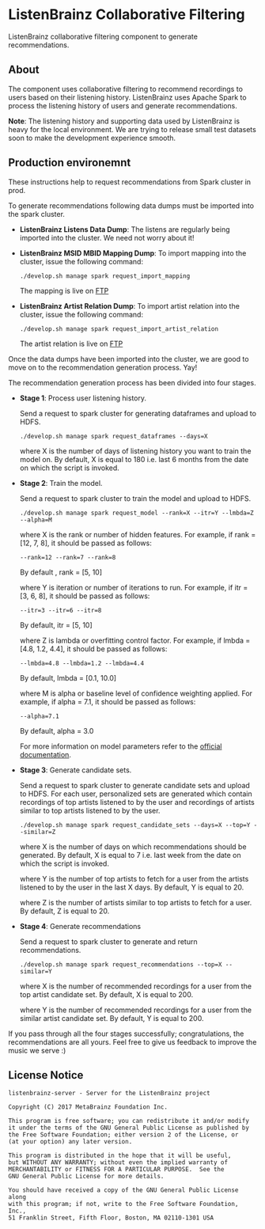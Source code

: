 ListenBrainz Collaborative Filtering
=====================
ListenBrainz collaborative filtering component to generate recommendations.

## About

The component uses collaborative filtering to recommend recordings to users based on their listening history. ListenBrainz uses Apache Spark to process the listening history of users and generate recommendations.

**Note**:  The listening history and supporting data used by ListenBrainz is heavy for the local environment. We are trying to release small test datasets soon to make the development experience smooth.


## Production environemnt

These instructions help to request recommendations from Spark cluster in prod.

To generate recommendations following data dumps must be imported into the spark cluster.

- **ListenBrainz Listens Data Dump**: The listens are regularly being imported into the cluster. We need not worry about it!
- **ListenBrainz MSID MBID Mapping Dump**: To import mapping into the cluster, issue the following command:

  `./develop.sh manage spark request_import_mapping`

  The mapping is live on [FTP](http://ftp.musicbrainz.org/pub/musicbrainz/listenbrainz/labs/mappings/msid-mbid-mapping/)

- **ListenBrainz Artist Relation Dump**: To import artist relation into the cluster, issue the following command:

  `./develop.sh manage spark request_import_artist_relation`

  The artist relation is live on [FTP](http://ftp.musicbrainz.org/pub/musicbrainz/listenbrainz/labs/artist-credit-artist-credit-relations/)

Once the data dumps have been imported into the cluster, we are good to move on to the recommendation generation process. Yay!

The recommendation generation process has been divided into four stages.

- **Stage 1**: Process user listening history.

  Send a request to spark cluster for generating dataframes and upload to HDFS.

  `./develop.sh manage spark request_dataframes --days=X`

  where X is the number of days of listening history you want to train the model on. By default, X is equal to 180 i.e. last 6 months from the date on which the script is invoked.

- **Stage 2**: Train the model.

  Send a request to spark cluster to train the model and upload to HDFS.

  `./develop.sh manage spark request_model --rank=X --itr=Y --lmbda=Z --alpha=M`

  where X is the rank or number of hidden features. For example, if rank = [12, 7, 8], it should be passed as follows:

  `--rank=12 --rank=7 --rank=8`

  By default , rank = [5, 10]

  where Y is iteration or number of iterations to run. For example, if itr = [3, 6, 8], it should be passed as follows:

  `--itr=3 --itr=6 --itr=8`

  By default, itr = [5, 10]

  where Z is lambda or overfitting control factor. For example, if lmbda = [4.8, 1.2, 4.4], it should be passed as follows:

  `--lmbda=4.8 --lmbda=1.2 --lmbda=4.4`

  By default, lmbda = [0.1, 10.0]

  where M is alpha or baseline level of confidence weighting applied. For example, if alpha = 7.1, it should be passed as follows:

  `--alpha=7.1`

  By default, alpha = 3.0

  For more information on model parameters refer to the [official documentation](https://spark.apache.org/docs/2.1.0/mllib-collaborative-filtering.html).


- **Stage 3**: Generate candidate sets.

  Send a request to spark cluster to generate candidate sets and upload to HDFS. For each user, personalized sets are generated which contain recordings of top artists listened to by the user and recordings of artists similar to top artists listened to by the user.

  `./develop.sh manage spark request_candidate_sets --days=X --top=Y --similar=Z`

  where X is the number of days on which recommendations should be generated. By default, X is equal to 7 i.e. last week from the date on which the script is invoked.

  where Y is the number of top artists to fetch for a user from the artists listened to by the user in the last X days. By default, Y is equal to 20.

  where Z is the number of artists similar to top artists to fetch for a user. By default, Z is equal to 20.

- **Stage 4**: Generate recommendations

  Send a request to spark cluster to generate and return recommendations.

  `./develop.sh manage spark request_recommendations --top=X --similar=Y`

  where X is the number of recommended recordings for a user from the top artist candidate set. By default, X is equal to 200.

  where Y is the number of recommended recordings for a user from the similar artist candidate set. By default, Y is equal to 200.

If you pass through all the four stages successfully; congratulations, the recommendations are all yours. Feel free to give us feedback to improve the music we serve :)

## License Notice

```
listenbrainz-server - Server for the ListenBrainz project

Copyright (C) 2017 MetaBrainz Foundation Inc.

This program is free software; you can redistribute it and/or modify
it under the terms of the GNU General Public License as published by
the Free Software Foundation; either version 2 of the License, or
(at your option) any later version.

This program is distributed in the hope that it will be useful,
but WITHOUT ANY WARRANTY; without even the implied warranty of
MERCHANTABILITY or FITNESS FOR A PARTICULAR PURPOSE.  See the
GNU General Public License for more details.

You should have received a copy of the GNU General Public License along
with this program; if not, write to the Free Software Foundation, Inc.,
51 Franklin Street, Fifth Floor, Boston, MA 02110-1301 USA
```
